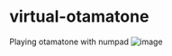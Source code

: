 # virtual-otamatone
Playing otamatone with numpad
![image](https://user-images.githubusercontent.com/96657413/170086235-0b190887-d6f0-4bf0-ab8e-409a8bfd931b.png)
